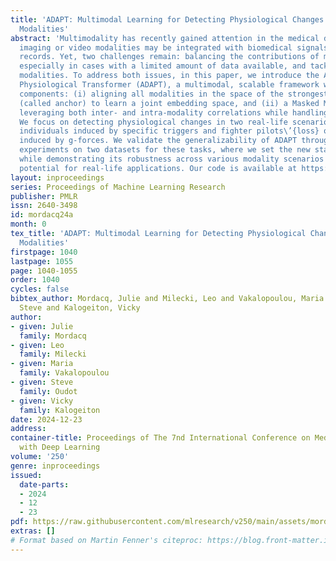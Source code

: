 ```yaml
---
title: 'ADAPT: Multimodal Learning for Detecting Physiological Changes under Missing
  Modalities'
abstract: 'Multimodality has recently gained attention in the medical domain, where
  imaging or video modalities may be integrated with biomedical signals or health
  records. Yet, two challenges remain: balancing the contributions of modalities,
  especially in cases with a limited amount of data available, and tackling missing
  modalities. To address both issues, in this paper, we introduce the AnchoreD multimodAl
  Physiological Transformer (ADAPT), a multimodal, scalable framework with two key
  components: (i) aligning all modalities in the space of the strongest, richest modality
  (called anchor) to learn a joint embedding space, and (ii) a Masked Multimodal Transformer,
  leveraging both inter- and intra-modality correlations while handling missing modalities.
  We focus on detecting physiological changes in two real-life scenarios: stress in
  individuals induced by specific triggers and fighter pilots\’{loss} of consciousness
  induced by g-forces. We validate the generalizability of ADAPT through extensive
  experiments on two datasets for these tasks, where we set the new state of the art
  while demonstrating its robustness across various modality scenarios and its high
  potential for real-life applications. Our code is available at https://github.com/jumdc/ADAPT.git.'
layout: inproceedings
series: Proceedings of Machine Learning Research
publisher: PMLR
issn: 2640-3498
id: mordacq24a
month: 0
tex_title: 'ADAPT: Multimodal Learning for Detecting Physiological Changes under Missing
  Modalities'
firstpage: 1040
lastpage: 1055
page: 1040-1055
order: 1040
cycles: false
bibtex_author: Mordacq, Julie and Milecki, Leo and Vakalopoulou, Maria and Oudot,
  Steve and Kalogeiton, Vicky
author:
- given: Julie
  family: Mordacq
- given: Leo
  family: Milecki
- given: Maria
  family: Vakalopoulou
- given: Steve
  family: Oudot
- given: Vicky
  family: Kalogeiton
date: 2024-12-23
address:
container-title: Proceedings of The 7nd International Conference on Medical Imaging
  with Deep Learning
volume: '250'
genre: inproceedings
issued:
  date-parts:
  - 2024
  - 12
  - 23
pdf: https://raw.githubusercontent.com/mlresearch/v250/main/assets/mordacq24a/mordacq24a.pdf
extras: []
# Format based on Martin Fenner's citeproc: https://blog.front-matter.io/posts/citeproc-yaml-for-bibliographies/
---
```

